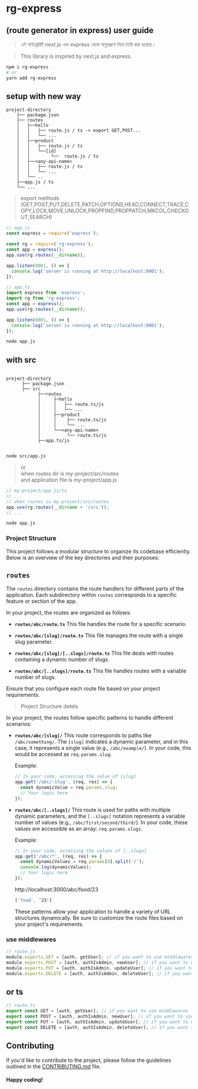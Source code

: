 # rg-express

## (route generator in express) user guide

> এই লাইব্রেরিটি next.js এবং express থেকে অনুপ্রেরণা নিয়ে তৈরি করা হয়েছে ৷

> This library is inspired by next.js and express.

```bash
npm i rg-express
# or
yarn add rg-express
```

## setup with new way

```
project-directory
    ├── package.json
    ├── routes
    │   ├──hello
    │   │   ├── route.js / ts -> export GET,POST...
    │   │   └── ...
    │   ├──product
    │   │   ├── route.js / ts
    │   │   └──[id]
    │   │        └──  route.js / ts
    │   ├──<any-api-name>
    │   │   ├── route.js / ts
    │   │   └── ...
    │   └── ..
    ├──app.js / ts
    └── ...

```

> export methods (GET,POST,PUT,DELETE,PATCH,OPTIONS,HEAD,CONNECT,TRACE,COPY,LOCK,MOVE,UNLOCK,PROPFIND,PROPPATCH,MKCOL,CHECKOUT,SEARCH)

```js
// app.js
const express = require('express');

const rg = require('rg-express');
const app = express();
app.use(rg.routes(__dirname));

app.listen(8001, () => {
  console.log('server is running at http://localhost:8001');
});
```

```ts
// app.ts
import express from 'express';
import rg from 'rg-express';
const app = express();
app.use(rg.routes(__dirname));

app.listen(8001, () => {
  console.log('server is running at http://localhost:8001');
});
```

```bash
node app.js
```

## with src

```

project-directory
      ├── package.json
      ├── src
            ├──routes
            │     ├─hello
            │     │   ├── route.ts/js
            │     │   └── ...
            │     ├──product
            │     │    ├── route.ts/js
            │     │    └── ...
            │     └──<any-api-name>
            │          └── route.ts/js
            ├──app.ts/js


```

```bash
node src/app.js
```

> or
> <br />
> when routes dir is my-project/src/routes
> <br />
> and application file is my-project/app.js

```js
// my-project/app.js/ts
// ...
// when routes is my-project/src/routes
app.use(rg.routes(__dirname + '/src'));
// ...
```

```bash
node app.js
```

### Project Structure

This project follows a modular structure to organize its codebase efficiently. Below is an overview of the key directories and their purposes:

## `routes`

The `routes` directory contains the route handlers for different parts of the application. Each subdirectory within `routes` corresponds to a specific feature or section of the app.

In your project, the routes are organized as follows:

- **`routes/abc/route.ts`**
  This file handles the route for a specific scenario.

- **`routes/abc/[slug]/route.ts`**
  This file manages the route with a single slug parameter.

- **`routes/abc/[slug]/[..slugs]/route.ts`**
  This file deals with routes containing a dynamic number of slugs.

- **`routes/abc/[..slugs]/route.ts`**
  This file handles routes with a variable number of slugs.

Ensure that you configure each route file based on your project requirements.

> Project Structure detels

In your project, the routes follow specific patterns to handle different scenarios:

- **`routes/abc/[slug]/`**
  This route corresponds to paths like `/abc/something/`. The `[slug]` indicates a dynamic parameter, and in this case, it represents a single value (e.g., `/abc/example/`). In your code, this would be accessed as `req.params.slug`.

  Example:

  ```javascript
  // In your code, accessing the value of [slug]
  app.get('/abc/:slug', (req, res) => {
    const dynamicValue = req.params.slug;
    // Your logic here
  });
  ```

- **`routes/abc/[..slugs]/`**
  This route is used for paths with multiple dynamic parameters, and the `[..slugs]` notation represents a variable number of values (e.g., `/abc/first/second/third/`). In your code, these values are accessible as an array: `req.params.slugs`.

  Example:

  ```javascript
  // In your code, accessing the values of [..slugs]
  app.get('/abc/*', (req, res) => {
    const dynamicValues = req.params[0].split('/');
    console.log(dynamicValues);
    // Your logic here
  });
  ```

  http://localhost:3000/abc/food/23

  ```css
  ['food', '23']

  ```

  These patterns allow your application to handle a variety of URL structures dynamically. Be sure to customize the route files based on your project's requirements.

<!-- ------------------------------------------------------------------------ -->

### use middlewares

```js
// route.js
module.exports.GET = [auth, getUser]; // if you want to use middlewares
module.exports.POST = [auth, authIsAdmin, newUser]; // if you want to use middlewares
module.exports.PUT = [auth, authIsAdmin, updateUser]; // if you want to use middlewares
module.exports.DELETE = [auth, authIsAdmin, deleteUser]; // if you want to use middlewares
```

## or ts

```ts
// route.ts
export const GET = [auth, getUser]; // if you want to use middlewares
export const POST = [auth, authIsAdmin, newUser]; // if you want to use middlewares
export const PUT = [auth, authIsAdmin, updateUser]; // if you want to use middlewares
export const DELETE = [auth, authIsAdmin, deleteUser]; // if you want to use middlewares
```

## Contributing

If you'd like to contribute to the project, please follow the guidelines outlined in the [CONTRIBUTING.md](CONTRIBUTING.md) file.

#### Happy coding!